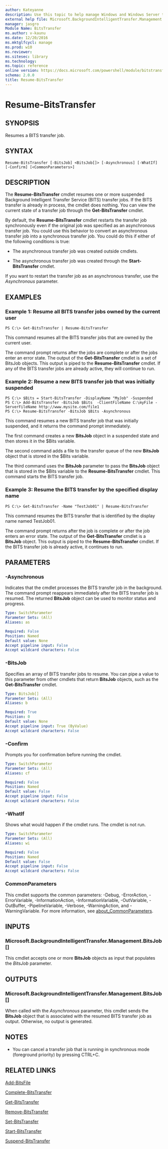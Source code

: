 ```yaml
---
author: Kateyanne
description: Use this topic to help manage Windows and Windows Server technologies with Windows PowerShell.
external help file: Microsoft.BackgroundIntelligentTransfer.Management.dll-Help.xml
manager: jasgro
Module Name: BitsTransfer
ms.author: v-kaunu
ms.date: 12/20/2016
ms.mktglfcycl: manage
ms.prod: w10
ms.reviewer: 
ms.sitesec: library
ms.technology: 
ms.topic: reference
online version: https://docs.microsoft.com/powershell/module/bitstransfer/resume-bitstransfer?view=windowsserver2016-ps&wt.mc_id=ps-gethelp
schema: 2.0.0
title: Resume-BitsTransfer
---
```


# Resume-BitsTransfer

## SYNOPSIS
Resumes a BITS transfer job.

## SYNTAX

```
Resume-BitsTransfer [-BitsJob] <BitsJob[]> [-Asynchronous] [-WhatIf] [-Confirm] [<CommonParameters>]
```

## DESCRIPTION
The **Resume-BitsTransfer** cmdlet resumes one or more suspended Background Intelligent Transfer Service (BITS) transfer jobs.
If the BITS transfer is already in process, the cmdlet does nothing.
You can view the current state of a transfer job through the **Get-BitsTransfer** cmdlet.

By default, the **Resume-BitsTransfer** cmdlet restarts the transfer job synchronously even if the original job was specified as an asynchronous transfer job.
You could use this behavior to convert an asynchronous transfer job into a synchronous transfer job.
You could do this if either of the following conditions is true:

- The asynchronous transfer job was created outside cmdlets.

- The asynchronous transfer job was created through the **Start-BitsTransfer** cmdlet.

If you want to restart the transfer job as an asynchronous transfer, use the *Asynchronous* parameter.

## EXAMPLES

### Example 1: Resume all BITS transfer jobs owned by the current user
```
PS C:\> Get-BitsTransfer | Resume-BitsTransfer
```

This command resumes all the BITS transfer jobs that are owned by the current user.

The command prompt returns after the jobs are complete or after the jobs enter an error state.
The output of the **Get-BitsTransfer** cmdlet is a set of BitsJob objects.
This output is piped to the **Resume-BitsTransfer** cmdlet.
If any of the BITS transfer jobs are already active, they will continue to run.

### Example 2: Resume a new BITS transfer job that was initially suspended
```
PS C:\> $Bits = Start-BitsTransfer -DisplayName "MyJob" -Suspended
PS C:\> Add-BitsTransfer -BitsJob $Bits  -ClientFileName C:\myFile -ServerFileName http://www.mysite.com/file1
PS C:\> Resume-BitsTransfer -BitsJob $Bits -Asynchronous
```

This command resumes a new BITS transfer job that was initially suspended, and it returns the command prompt immediately.

The first command creates a new **BitsJob** object in a suspended state and then stores it in the $Bits variable.

The second command adds a file to the transfer queue of the new **BitsJob** object that is stored in the $Bits variable.

The third command uses the **BitsJob** parameter to pass the **BitsJob** object that is stored in the $Bits variable to the **Resume-BitsTransfer** cmdlet.
This command starts the BITS transfer job.

### Example 3: Resume the BITS transfer by the specified display name
```
PS C:\> Get-BitsTransfer -Name "TestJob01" | Resume-BitsTransfer
```

This command resumes the BITS transfer that is identified by the display name named TestJob01.

The command prompt returns after the job is complete or after the job enters an error state.
The output of the **Get-BitsTransfer** cmdlet is a **BitsJob** object.
This output is piped to the **Resume-BitsTransfer** cmdlet.
If the BITS transfer job is already active, it continues to run.

## PARAMETERS

### -Asynchronous
Indicates that the cmdlet processes the BITS transfer job in the background.
The command prompt reappears immediately after the BITS transfer job is resumed.
The returned **BitsJob** object can be used to monitor status and progress.

```yaml
Type: SwitchParameter
Parameter Sets: (All)
Aliases: as

Required: False
Position: Named
Default value: None
Accept pipeline input: False
Accept wildcard characters: False
```

### -BitsJob
Specifies an array of BITS transfer jobs to resume.
You can pipe a value to this parameter from other cmdlets that return **BitsJob** objects, such as the **Get-BitsTransfer** cmdlet.

```yaml
Type: BitsJob[]
Parameter Sets: (All)
Aliases: b

Required: True
Position: 0
Default value: None
Accept pipeline input: True (ByValue)
Accept wildcard characters: False
```

### -Confirm
Prompts you for confirmation before running the cmdlet.

```yaml
Type: SwitchParameter
Parameter Sets: (All)
Aliases: cf

Required: False
Position: Named
Default value: False
Accept pipeline input: False
Accept wildcard characters: False
```

### -WhatIf
Shows what would happen if the cmdlet runs.
The cmdlet is not run.

```yaml
Type: SwitchParameter
Parameter Sets: (All)
Aliases: wi

Required: False
Position: Named
Default value: False
Accept pipeline input: False
Accept wildcard characters: False
```

### CommonParameters
This cmdlet supports the common parameters: -Debug, -ErrorAction, -ErrorVariable, -InformationAction, -InformationVariable, -OutVariable, -OutBuffer, -PipelineVariable, -Verbose, -WarningAction, and -WarningVariable. For more information, see [about_CommonParameters](https://go.microsoft.com/fwlink/?LinkID=113216).

## INPUTS

### Microsoft.BackgroundIntelligentTransfer.Management.BitsJob[]
This cmdlet accepts one or more **BitsJob** objects as input that populates the *BitsJob* parameter.

## OUTPUTS

### Microsoft.BackgroundIntelligentTransfer.Management.BitsJob[]
When called with the *Asynchronous* parameter, this cmdlet sends the **BitsJob** object that is associated with the resumed BITS transfer job as output.
Otherwise, no output is generated.

## NOTES
* You can cancel a transfer job that is running in synchronous mode (foreground priority) by pressing CTRL+C.

## RELATED LINKS

[Add-BitsFile](./Add-BitsFile.md)

[Complete-BitsTransfer](./Complete-BitsTransfer.md)

[Get-BitsTransfer](./Get-BitsTransfer.md)

[Remove-BitsTransfer](./Remove-BitsTransfer.md)

[Set-BitsTransfer](./Set-BitsTransfer.md)

[Start-BitsTransfer](./Start-BitsTransfer.md)

[Suspend-BitsTransfer](./Suspend-BitsTransfer.md)

